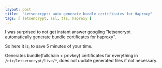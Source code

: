 ```yaml
---
layout: post
title:  "Letsencrypt: auto generate bundle certificates for Haproxy"
tags: [ letsencrypt, ssl, tls, haproxy ]
---
```


I was surprised to not get instant answer googling "letsencrypt automatically generate bundle certificates for haproxy".

So here it is, to save 5 minutes of your time.

Generates bundle(fullchain + privkey) certificates for everything in `/etc/letserncrypt/live/*`, does not update generated files if not necessary.

<script src="https://gist.github.com/selivan/a65b2c8dfe1a2563b50d822727fa7d0f.js"></script>

